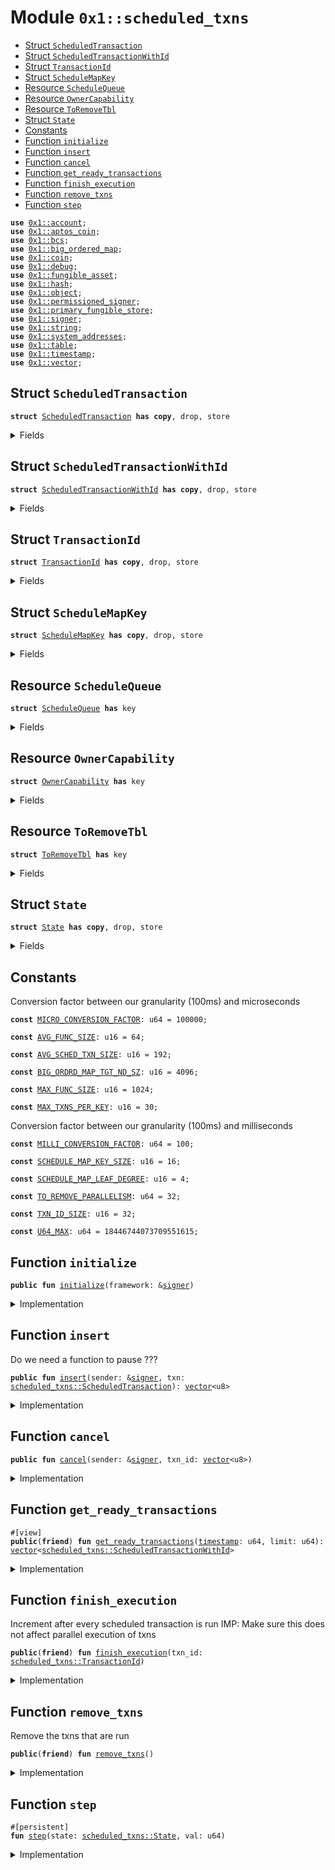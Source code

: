 
<a id="0x1_scheduled_txns"></a>

# Module `0x1::scheduled_txns`



-  [Struct `ScheduledTransaction`](#0x1_scheduled_txns_ScheduledTransaction)
-  [Struct `ScheduledTransactionWithId`](#0x1_scheduled_txns_ScheduledTransactionWithId)
-  [Struct `TransactionId`](#0x1_scheduled_txns_TransactionId)
-  [Struct `ScheduleMapKey`](#0x1_scheduled_txns_ScheduleMapKey)
-  [Resource `ScheduleQueue`](#0x1_scheduled_txns_ScheduleQueue)
-  [Resource `OwnerCapability`](#0x1_scheduled_txns_OwnerCapability)
-  [Resource `ToRemoveTbl`](#0x1_scheduled_txns_ToRemoveTbl)
-  [Struct `State`](#0x1_scheduled_txns_State)
-  [Constants](#@Constants_0)
-  [Function `initialize`](#0x1_scheduled_txns_initialize)
-  [Function `insert`](#0x1_scheduled_txns_insert)
-  [Function `cancel`](#0x1_scheduled_txns_cancel)
-  [Function `get_ready_transactions`](#0x1_scheduled_txns_get_ready_transactions)
-  [Function `finish_execution`](#0x1_scheduled_txns_finish_execution)
-  [Function `remove_txns`](#0x1_scheduled_txns_remove_txns)
-  [Function `step`](#0x1_scheduled_txns_step)


<pre><code><b>use</b> <a href="account.md#0x1_account">0x1::account</a>;
<b>use</b> <a href="aptos_coin.md#0x1_aptos_coin">0x1::aptos_coin</a>;
<b>use</b> <a href="../../aptos-stdlib/../move-stdlib/doc/bcs.md#0x1_bcs">0x1::bcs</a>;
<b>use</b> <a href="big_ordered_map.md#0x1_big_ordered_map">0x1::big_ordered_map</a>;
<b>use</b> <a href="coin.md#0x1_coin">0x1::coin</a>;
<b>use</b> <a href="../../aptos-stdlib/doc/debug.md#0x1_debug">0x1::debug</a>;
<b>use</b> <a href="fungible_asset.md#0x1_fungible_asset">0x1::fungible_asset</a>;
<b>use</b> <a href="../../aptos-stdlib/../move-stdlib/doc/hash.md#0x1_hash">0x1::hash</a>;
<b>use</b> <a href="object.md#0x1_object">0x1::object</a>;
<b>use</b> <a href="permissioned_signer.md#0x1_permissioned_signer">0x1::permissioned_signer</a>;
<b>use</b> <a href="primary_fungible_store.md#0x1_primary_fungible_store">0x1::primary_fungible_store</a>;
<b>use</b> <a href="../../aptos-stdlib/../move-stdlib/doc/signer.md#0x1_signer">0x1::signer</a>;
<b>use</b> <a href="../../aptos-stdlib/../move-stdlib/doc/string.md#0x1_string">0x1::string</a>;
<b>use</b> <a href="system_addresses.md#0x1_system_addresses">0x1::system_addresses</a>;
<b>use</b> <a href="../../aptos-stdlib/doc/table.md#0x1_table">0x1::table</a>;
<b>use</b> <a href="timestamp.md#0x1_timestamp">0x1::timestamp</a>;
<b>use</b> <a href="../../aptos-stdlib/../move-stdlib/doc/vector.md#0x1_vector">0x1::vector</a>;
</code></pre>



<a id="0x1_scheduled_txns_ScheduledTransaction"></a>

## Struct `ScheduledTransaction`



<pre><code><b>struct</b> <a href="scheduled_txns.md#0x1_scheduled_txns_ScheduledTransaction">ScheduledTransaction</a> <b>has</b> <b>copy</b>, drop, store
</code></pre>



<details>
<summary>Fields</summary>


<dl>
<dt>
<code>sender_handle: <a href="permissioned_signer.md#0x1_permissioned_signer_StorablePermissionedHandle">permissioned_signer::StorablePermissionedHandle</a></code>
</dt>
<dd>

</dd>
<dt>
<code>scheduled_time: u64</code>
</dt>
<dd>

</dd>
<dt>
<code>max_gas_amount: u64</code>
</dt>
<dd>

</dd>
<dt>
<code>max_gas_unit_price: u64</code>
</dt>
<dd>

</dd>
<dt>
<code>next_schedule_delta_time: u64</code>
</dt>
<dd>

</dd>
<dt>
<code>f: |()| <b>with</b> <b>copy</b>+store</code>
</dt>
<dd>

</dd>
</dl>


</details>

<a id="0x1_scheduled_txns_ScheduledTransactionWithId"></a>

## Struct `ScheduledTransactionWithId`



<pre><code><b>struct</b> <a href="scheduled_txns.md#0x1_scheduled_txns_ScheduledTransactionWithId">ScheduledTransactionWithId</a> <b>has</b> <b>copy</b>, drop, store
</code></pre>



<details>
<summary>Fields</summary>


<dl>
<dt>
<code>txn: <a href="scheduled_txns.md#0x1_scheduled_txns_ScheduledTransaction">scheduled_txns::ScheduledTransaction</a></code>
</dt>
<dd>

</dd>
<dt>
<code>txn_id: <a href="scheduled_txns.md#0x1_scheduled_txns_TransactionId">scheduled_txns::TransactionId</a></code>
</dt>
<dd>

</dd>
</dl>


</details>

<a id="0x1_scheduled_txns_TransactionId"></a>

## Struct `TransactionId`



<pre><code><b>struct</b> <a href="scheduled_txns.md#0x1_scheduled_txns_TransactionId">TransactionId</a> <b>has</b> <b>copy</b>, drop, store
</code></pre>



<details>
<summary>Fields</summary>


<dl>
<dt>
<code><a href="../../aptos-stdlib/../move-stdlib/doc/hash.md#0x1_hash">hash</a>: <a href="../../aptos-stdlib/../move-stdlib/doc/vector.md#0x1_vector">vector</a>&lt;u8&gt;</code>
</dt>
<dd>

</dd>
</dl>


</details>

<a id="0x1_scheduled_txns_ScheduleMapKey"></a>

## Struct `ScheduleMapKey`



<pre><code><b>struct</b> <a href="scheduled_txns.md#0x1_scheduled_txns_ScheduleMapKey">ScheduleMapKey</a> <b>has</b> <b>copy</b>, drop, store
</code></pre>



<details>
<summary>Fields</summary>


<dl>
<dt>
<code>time: u64</code>
</dt>
<dd>

</dd>
<dt>
<code>gas_priority: u64</code>
</dt>
<dd>

</dd>
</dl>


</details>

<a id="0x1_scheduled_txns_ScheduleQueue"></a>

## Resource `ScheduleQueue`



<pre><code><b>struct</b> <a href="scheduled_txns.md#0x1_scheduled_txns_ScheduleQueue">ScheduleQueue</a> <b>has</b> key
</code></pre>



<details>
<summary>Fields</summary>


<dl>
<dt>
<code>schedule_map: <a href="big_ordered_map.md#0x1_big_ordered_map_BigOrderedMap">big_ordered_map::BigOrderedMap</a>&lt;<a href="scheduled_txns.md#0x1_scheduled_txns_ScheduleMapKey">scheduled_txns::ScheduleMapKey</a>, <a href="../../aptos-stdlib/../move-stdlib/doc/vector.md#0x1_vector">vector</a>&lt;<a href="scheduled_txns.md#0x1_scheduled_txns_TransactionId">scheduled_txns::TransactionId</a>&gt;&gt;</code>
</dt>
<dd>

</dd>
<dt>
<code>txn_tbl: <a href="big_ordered_map.md#0x1_big_ordered_map_BigOrderedMap">big_ordered_map::BigOrderedMap</a>&lt;<a href="scheduled_txns.md#0x1_scheduled_txns_TransactionId">scheduled_txns::TransactionId</a>, <a href="scheduled_txns.md#0x1_scheduled_txns_ScheduledTransaction">scheduled_txns::ScheduledTransaction</a>&gt;</code>
</dt>
<dd>

</dd>
</dl>


</details>

<a id="0x1_scheduled_txns_OwnerCapability"></a>

## Resource `OwnerCapability`



<pre><code><b>struct</b> <a href="scheduled_txns.md#0x1_scheduled_txns_OwnerCapability">OwnerCapability</a> <b>has</b> key
</code></pre>



<details>
<summary>Fields</summary>


<dl>
<dt>
<code>cap: <a href="account.md#0x1_account_SignerCapability">account::SignerCapability</a></code>
</dt>
<dd>

</dd>
</dl>


</details>

<a id="0x1_scheduled_txns_ToRemoveTbl"></a>

## Resource `ToRemoveTbl`



<pre><code><b>struct</b> <a href="scheduled_txns.md#0x1_scheduled_txns_ToRemoveTbl">ToRemoveTbl</a> <b>has</b> key
</code></pre>



<details>
<summary>Fields</summary>


<dl>
<dt>
<code>remove_tbl: <a href="../../aptos-stdlib/doc/table.md#0x1_table_Table">table::Table</a>&lt;u16, <a href="../../aptos-stdlib/../move-stdlib/doc/vector.md#0x1_vector">vector</a>&lt;<a href="scheduled_txns.md#0x1_scheduled_txns_TransactionId">scheduled_txns::TransactionId</a>&gt;&gt;</code>
</dt>
<dd>

</dd>
</dl>


</details>

<a id="0x1_scheduled_txns_State"></a>

## Struct `State`



<pre><code><b>struct</b> <a href="scheduled_txns.md#0x1_scheduled_txns_State">State</a> <b>has</b> <b>copy</b>, drop, store
</code></pre>



<details>
<summary>Fields</summary>


<dl>
<dt>
<code>count: u64</code>
</dt>
<dd>

</dd>
</dl>


</details>

<a id="@Constants_0"></a>

## Constants


<a id="0x1_scheduled_txns_MICRO_CONVERSION_FACTOR"></a>

Conversion factor between our granularity (100ms) and microseconds


<pre><code><b>const</b> <a href="scheduled_txns.md#0x1_scheduled_txns_MICRO_CONVERSION_FACTOR">MICRO_CONVERSION_FACTOR</a>: u64 = 100000;
</code></pre>



<a id="0x1_scheduled_txns_AVG_FUNC_SIZE"></a>



<pre><code><b>const</b> <a href="scheduled_txns.md#0x1_scheduled_txns_AVG_FUNC_SIZE">AVG_FUNC_SIZE</a>: u16 = 64;
</code></pre>



<a id="0x1_scheduled_txns_AVG_SCHED_TXN_SIZE"></a>



<pre><code><b>const</b> <a href="scheduled_txns.md#0x1_scheduled_txns_AVG_SCHED_TXN_SIZE">AVG_SCHED_TXN_SIZE</a>: u16 = 192;
</code></pre>



<a id="0x1_scheduled_txns_BIG_ORDRD_MAP_TGT_ND_SZ"></a>



<pre><code><b>const</b> <a href="scheduled_txns.md#0x1_scheduled_txns_BIG_ORDRD_MAP_TGT_ND_SZ">BIG_ORDRD_MAP_TGT_ND_SZ</a>: u16 = 4096;
</code></pre>



<a id="0x1_scheduled_txns_MAX_FUNC_SIZE"></a>



<pre><code><b>const</b> <a href="scheduled_txns.md#0x1_scheduled_txns_MAX_FUNC_SIZE">MAX_FUNC_SIZE</a>: u16 = 1024;
</code></pre>



<a id="0x1_scheduled_txns_MAX_TXNS_PER_KEY"></a>



<pre><code><b>const</b> <a href="scheduled_txns.md#0x1_scheduled_txns_MAX_TXNS_PER_KEY">MAX_TXNS_PER_KEY</a>: u16 = 30;
</code></pre>



<a id="0x1_scheduled_txns_MILLI_CONVERSION_FACTOR"></a>

Conversion factor between our granularity (100ms) and milliseconds


<pre><code><b>const</b> <a href="scheduled_txns.md#0x1_scheduled_txns_MILLI_CONVERSION_FACTOR">MILLI_CONVERSION_FACTOR</a>: u64 = 100;
</code></pre>



<a id="0x1_scheduled_txns_SCHEDULE_MAP_KEY_SIZE"></a>



<pre><code><b>const</b> <a href="scheduled_txns.md#0x1_scheduled_txns_SCHEDULE_MAP_KEY_SIZE">SCHEDULE_MAP_KEY_SIZE</a>: u16 = 16;
</code></pre>



<a id="0x1_scheduled_txns_SCHEDULE_MAP_LEAF_DEGREE"></a>



<pre><code><b>const</b> <a href="scheduled_txns.md#0x1_scheduled_txns_SCHEDULE_MAP_LEAF_DEGREE">SCHEDULE_MAP_LEAF_DEGREE</a>: u16 = 4;
</code></pre>



<a id="0x1_scheduled_txns_TO_REMOVE_PARALLELISM"></a>



<pre><code><b>const</b> <a href="scheduled_txns.md#0x1_scheduled_txns_TO_REMOVE_PARALLELISM">TO_REMOVE_PARALLELISM</a>: u64 = 32;
</code></pre>



<a id="0x1_scheduled_txns_TXN_ID_SIZE"></a>



<pre><code><b>const</b> <a href="scheduled_txns.md#0x1_scheduled_txns_TXN_ID_SIZE">TXN_ID_SIZE</a>: u16 = 32;
</code></pre>



<a id="0x1_scheduled_txns_U64_MAX"></a>



<pre><code><b>const</b> <a href="scheduled_txns.md#0x1_scheduled_txns_U64_MAX">U64_MAX</a>: u64 = 18446744073709551615;
</code></pre>



<a id="0x1_scheduled_txns_initialize"></a>

## Function `initialize`



<pre><code><b>public</b> <b>fun</b> <a href="scheduled_txns.md#0x1_scheduled_txns_initialize">initialize</a>(framework: &<a href="../../aptos-stdlib/../move-stdlib/doc/signer.md#0x1_signer">signer</a>)
</code></pre>



<details>
<summary>Implementation</summary>


<pre><code><b>public</b> <b>fun</b> <a href="scheduled_txns.md#0x1_scheduled_txns_initialize">initialize</a>(framework: &<a href="../../aptos-stdlib/../move-stdlib/doc/signer.md#0x1_signer">signer</a>) {
    <a href="system_addresses.md#0x1_system_addresses_assert_aptos_framework">system_addresses::assert_aptos_framework</a>(framework);

    // Create owner <a href="account.md#0x1_account">account</a> for handling deposits
    <b>let</b> owner_addr = @0xb; // Replace <b>with</b> your desired <b>address</b>
    <b>let</b> (owner_signer, owner_cap) = <a href="account.md#0x1_account_create_framework_reserved_account">account::create_framework_reserved_account</a>(owner_addr);

    // Initialize fungible store for the owner
    <b>let</b> metadata = ensure_paired_metadata&lt;AptosCoin&gt;();
    <a href="primary_fungible_store.md#0x1_primary_fungible_store_ensure_primary_store_exists">primary_fungible_store::ensure_primary_store_exists</a>(
        <a href="../../aptos-stdlib/../move-stdlib/doc/signer.md#0x1_signer_address_of">signer::address_of</a>(&owner_signer),
        metadata
    );

    // Store the <a href="../../aptos-stdlib/doc/capability.md#0x1_capability">capability</a>
    <b>move_to</b>(framework, <a href="scheduled_txns.md#0x1_scheduled_txns_OwnerCapability">OwnerCapability</a> { cap: owner_cap });

    // Initialize queue
    <b>let</b> queue = <a href="scheduled_txns.md#0x1_scheduled_txns_ScheduleQueue">ScheduleQueue</a> {
        schedule_map: <a href="big_ordered_map.md#0x1_big_ordered_map_new_with_config">big_ordered_map::new_with_config</a>(
            <a href="scheduled_txns.md#0x1_scheduled_txns_BIG_ORDRD_MAP_TGT_ND_SZ">BIG_ORDRD_MAP_TGT_ND_SZ</a> / <a href="scheduled_txns.md#0x1_scheduled_txns_SCHEDULE_MAP_KEY_SIZE">SCHEDULE_MAP_KEY_SIZE</a>, 4, <b>true</b>),
        txn_tbl: <a href="big_ordered_map.md#0x1_big_ordered_map_new_with_config">big_ordered_map::new_with_config</a>(
            (<a href="scheduled_txns.md#0x1_scheduled_txns_BIG_ORDRD_MAP_TGT_ND_SZ">BIG_ORDRD_MAP_TGT_ND_SZ</a> / <a href="scheduled_txns.md#0x1_scheduled_txns_TXN_ID_SIZE">TXN_ID_SIZE</a>),
            (<a href="scheduled_txns.md#0x1_scheduled_txns_BIG_ORDRD_MAP_TGT_ND_SZ">BIG_ORDRD_MAP_TGT_ND_SZ</a> / (<a href="scheduled_txns.md#0x1_scheduled_txns_TXN_ID_SIZE">TXN_ID_SIZE</a> + <a href="scheduled_txns.md#0x1_scheduled_txns_AVG_SCHED_TXN_SIZE">AVG_SCHED_TXN_SIZE</a>)), <b>true</b>),
    };
    <b>move_to</b>(framework, queue);

    // Aggregator <b>to</b> keep count of how many entries <b>to</b> be removed from the queue
    <b>move_to</b>(framework, <a href="scheduled_txns.md#0x1_scheduled_txns_ToRemoveTbl">ToRemoveTbl</a> {
        remove_tbl: <a href="../../aptos-stdlib/doc/table.md#0x1_table_new">table::new</a>&lt;u16, <a href="../../aptos-stdlib/../move-stdlib/doc/vector.md#0x1_vector">vector</a>&lt;<a href="scheduled_txns.md#0x1_scheduled_txns_TransactionId">TransactionId</a>&gt;&gt;(),
    });
}
</code></pre>



</details>

<a id="0x1_scheduled_txns_insert"></a>

## Function `insert`

Do we need a function to pause ???


<pre><code><b>public</b> <b>fun</b> <a href="scheduled_txns.md#0x1_scheduled_txns_insert">insert</a>(sender: &<a href="../../aptos-stdlib/../move-stdlib/doc/signer.md#0x1_signer">signer</a>, txn: <a href="scheduled_txns.md#0x1_scheduled_txns_ScheduledTransaction">scheduled_txns::ScheduledTransaction</a>): <a href="../../aptos-stdlib/../move-stdlib/doc/vector.md#0x1_vector">vector</a>&lt;u8&gt;
</code></pre>



<details>
<summary>Implementation</summary>


<pre><code><b>public</b> <b>fun</b> <a href="scheduled_txns.md#0x1_scheduled_txns_insert">insert</a>(sender: &<a href="../../aptos-stdlib/../move-stdlib/doc/signer.md#0x1_signer">signer</a>, txn: <a href="scheduled_txns.md#0x1_scheduled_txns_ScheduledTransaction">ScheduledTransaction</a>): <a href="../../aptos-stdlib/../move-stdlib/doc/vector.md#0x1_vector">vector</a>&lt;u8&gt; <b>acquires</b> <a href="scheduled_txns.md#0x1_scheduled_txns_ScheduleQueue">ScheduleQueue</a>, <a href="scheduled_txns.md#0x1_scheduled_txns_OwnerCapability">OwnerCapability</a> {
    // we expect the sender <b>to</b> be a permissioned <a href="../../aptos-stdlib/../move-stdlib/doc/signer.md#0x1_signer">signer</a>
    <b>let</b> schedule_txn_signer = <a href="permissioned_signer.md#0x1_permissioned_signer_signer_from_storable_permissioned_handle">permissioned_signer::signer_from_storable_permissioned_handle</a>(&txn.sender_handle);
    <b>assert</b>!(<a href="../../aptos-stdlib/../move-stdlib/doc/signer.md#0x1_signer_address_of">signer::address_of</a>(sender) == <a href="../../aptos-stdlib/../move-stdlib/doc/signer.md#0x1_signer_address_of">signer::address_of</a>(&schedule_txn_signer), 1); // todo: throw an <a href="../../aptos-stdlib/../move-stdlib/doc/error.md#0x1_error">error</a> or no-op instead of <b>assert</b>

    // todo: we should limit the size of the scheduled txn ???
    // Generate a unique transaction ID
    <b>let</b> txn_id = <a href="scheduled_txns.md#0x1_scheduled_txns_TransactionId">TransactionId</a> { <a href="../../aptos-stdlib/../move-stdlib/doc/hash.md#0x1_hash">hash</a>: sha3_256(<a href="../../aptos-stdlib/../move-stdlib/doc/bcs.md#0x1_bcs_to_bytes">bcs::to_bytes</a>(&txn)) };

    <b>let</b> queue = <b>borrow_global_mut</b>&lt;<a href="scheduled_txns.md#0x1_scheduled_txns_ScheduleQueue">ScheduleQueue</a>&gt;(@aptos_framework);
    <b>if</b> (queue.txn_tbl.contains(&txn_id)) {
        <b>return</b> txn_id.<a href="../../aptos-stdlib/../move-stdlib/doc/hash.md#0x1_hash">hash</a>;
    };

    // Only schedule txns in the future
    <b>let</b> txn_time = txn.scheduled_time / <a href="scheduled_txns.md#0x1_scheduled_txns_MILLI_CONVERSION_FACTOR">MILLI_CONVERSION_FACTOR</a>; // Round down <b>to</b> the nearest 100ms
    <b>let</b> block_time = <a href="timestamp.md#0x1_timestamp_now_microseconds">timestamp::now_microseconds</a>() / <a href="scheduled_txns.md#0x1_scheduled_txns_MICRO_CONVERSION_FACTOR">MICRO_CONVERSION_FACTOR</a>;
    <a href="../../aptos-stdlib/doc/debug.md#0x1_debug_print">debug::print</a>(&<a href="timestamp.md#0x1_timestamp_now_microseconds">timestamp::now_microseconds</a>());
    <b>assert</b>!(txn_time &gt; block_time, 2);

    // We need inverse of gas_unit_price for ordering because <a href="scheduled_txns.md#0x1_scheduled_txns_ScheduleMapKey">ScheduleMapKey</a> is sorted in ascending order time
    // first and then on gas_priority
    <b>let</b> gas_priority = <a href="scheduled_txns.md#0x1_scheduled_txns_U64_MAX">U64_MAX</a> - txn.max_gas_unit_price;
    <b>let</b> key = <a href="scheduled_txns.md#0x1_scheduled_txns_ScheduleMapKey">ScheduleMapKey</a> { time: txn_time, gas_priority };
    <a href="../../aptos-stdlib/doc/debug.md#0x1_debug_print">debug::print</a>(&key);

    // Insert the transaction into the schedule_map
    <b>let</b> scheduled_txns_at_key = <a href="../../aptos-stdlib/../move-stdlib/doc/vector.md#0x1_vector_empty">vector::empty</a>&lt;<a href="scheduled_txns.md#0x1_scheduled_txns_TransactionId">TransactionId</a>&gt;();
    <b>if</b> (queue.schedule_map.contains(&key)) {
        scheduled_txns_at_key = queue.schedule_map.remove(&key);
        <b>assert</b>!(scheduled_txns_at_key.length() &lt; (<a href="scheduled_txns.md#0x1_scheduled_txns_MAX_TXNS_PER_KEY">MAX_TXNS_PER_KEY</a> <b>as</b> u64), 3); // todo: throw an <a href="../../aptos-stdlib/../move-stdlib/doc/error.md#0x1_error">error</a> instead of <b>assert</b>
    };
    scheduled_txns_at_key.push_back(txn_id);
    queue.schedule_map.add(key, scheduled_txns_at_key);

    // Insert the transaction into the txn_tbl
    queue.txn_tbl.add(txn_id, txn);

    // Collect deposit
    // Get owner <a href="../../aptos-stdlib/../move-stdlib/doc/signer.md#0x1_signer">signer</a> from <a href="../../aptos-stdlib/doc/capability.md#0x1_capability">capability</a>
    <b>let</b> owner_cap = <b>borrow_global</b>&lt;<a href="scheduled_txns.md#0x1_scheduled_txns_OwnerCapability">OwnerCapability</a>&gt;(@aptos_framework);
    <b>let</b> owner_signer = <a href="account.md#0x1_account_create_signer_with_capability">account::create_signer_with_capability</a>(&owner_cap.cap);
    <b>let</b> owner_addr = <a href="../../aptos-stdlib/../move-stdlib/doc/signer.md#0x1_signer_address_of">signer::address_of</a>(&owner_signer);

    // Collect deposit into owner's store
    <a href="../../aptos-stdlib/doc/debug.md#0x1_debug_print">debug::print</a>(&std::string::utf8(b"insert............."));
    <a href="coin.md#0x1_coin_transfer">coin::transfer</a>&lt;AptosCoin&gt;(
        sender,
        owner_addr,
        txn.max_gas_amount * txn.max_gas_unit_price
    );
    txn_id.<a href="../../aptos-stdlib/../move-stdlib/doc/hash.md#0x1_hash">hash</a>
}
</code></pre>



</details>

<a id="0x1_scheduled_txns_cancel"></a>

## Function `cancel`



<pre><code><b>public</b> <b>fun</b> <a href="scheduled_txns.md#0x1_scheduled_txns_cancel">cancel</a>(sender: &<a href="../../aptos-stdlib/../move-stdlib/doc/signer.md#0x1_signer">signer</a>, txn_id: <a href="../../aptos-stdlib/../move-stdlib/doc/vector.md#0x1_vector">vector</a>&lt;u8&gt;)
</code></pre>



<details>
<summary>Implementation</summary>


<pre><code><b>public</b> <b>fun</b> <a href="scheduled_txns.md#0x1_scheduled_txns_cancel">cancel</a>(sender: &<a href="../../aptos-stdlib/../move-stdlib/doc/signer.md#0x1_signer">signer</a>, txn_id: <a href="../../aptos-stdlib/../move-stdlib/doc/vector.md#0x1_vector">vector</a>&lt;u8&gt;) <b>acquires</b> <a href="scheduled_txns.md#0x1_scheduled_txns_ScheduleQueue">ScheduleQueue</a>, <a href="scheduled_txns.md#0x1_scheduled_txns_OwnerCapability">OwnerCapability</a> {
    <a href="../../aptos-stdlib/doc/debug.md#0x1_debug_print">debug::print</a>(&std::string::utf8(b"cancel"));
    //<a href="../../aptos-stdlib/doc/debug.md#0x1_debug_print">debug::print</a>(&get_num_txns());
    <b>let</b> queue = <b>borrow_global_mut</b>&lt;<a href="scheduled_txns.md#0x1_scheduled_txns_ScheduleQueue">ScheduleQueue</a>&gt;(@aptos_framework);
    <b>let</b> txn_id = <a href="scheduled_txns.md#0x1_scheduled_txns_TransactionId">TransactionId</a> { <a href="../../aptos-stdlib/../move-stdlib/doc/hash.md#0x1_hash">hash</a>: txn_id };
    <b>if</b> (!queue.txn_tbl.contains(&txn_id)) {
        <b>return</b>;
    };

    <b>let</b> txn = queue.txn_tbl.borrow(&txn_id);
    <b>let</b> deposit_amt = txn.max_gas_amount * txn.max_gas_unit_price;
    // we expect the sender <b>to</b> be a permissioned <a href="../../aptos-stdlib/../move-stdlib/doc/signer.md#0x1_signer">signer</a>
    <b>let</b> schedule_txn_signer = <a href="permissioned_signer.md#0x1_permissioned_signer_signer_from_storable_permissioned_handle">permissioned_signer::signer_from_storable_permissioned_handle</a>(&txn.sender_handle);
    <b>assert</b>!(<a href="../../aptos-stdlib/../move-stdlib/doc/signer.md#0x1_signer_address_of">signer::address_of</a>(sender) == <a href="../../aptos-stdlib/../move-stdlib/doc/signer.md#0x1_signer_address_of">signer::address_of</a>(&schedule_txn_signer), 1); // todo: throw an <a href="../../aptos-stdlib/../move-stdlib/doc/error.md#0x1_error">error</a> or no-op instead of <b>assert</b>

    <b>let</b> key = <a href="scheduled_txns.md#0x1_scheduled_txns_ScheduleMapKey">ScheduleMapKey</a> { time: txn.scheduled_time / <a href="scheduled_txns.md#0x1_scheduled_txns_MILLI_CONVERSION_FACTOR">MILLI_CONVERSION_FACTOR</a>, gas_priority: <a href="scheduled_txns.md#0x1_scheduled_txns_U64_MAX">U64_MAX</a> - txn.max_gas_unit_price };
    <a href="../../aptos-stdlib/doc/debug.md#0x1_debug_print">debug::print</a>(&key);
    // Remove the transaction from the txn_tbl
    queue.txn_tbl.remove(&txn_id);

    // Remove the transaction from the schedule_map
    <b>let</b> scheduled_txns_at_key = queue.schedule_map.remove(&key);
    <b>let</b> len = scheduled_txns_at_key.length();
    <b>let</b> idx = 0;
    <b>while</b> (idx &lt; len) {
        <b>if</b> (scheduled_txns_at_key.borrow(idx).<a href="../../aptos-stdlib/../move-stdlib/doc/hash.md#0x1_hash">hash</a> == txn_id.<a href="../../aptos-stdlib/../move-stdlib/doc/hash.md#0x1_hash">hash</a>) {
            scheduled_txns_at_key.remove(idx);
            <b>break</b>
        };
        idx = idx + 1;
    };
    queue.schedule_map.add(key, scheduled_txns_at_key);

    // Refund the deposit
    // Get owner <a href="../../aptos-stdlib/../move-stdlib/doc/signer.md#0x1_signer">signer</a> from <a href="../../aptos-stdlib/doc/capability.md#0x1_capability">capability</a>
    <b>let</b> owner_cap = <b>borrow_global</b>&lt;<a href="scheduled_txns.md#0x1_scheduled_txns_OwnerCapability">OwnerCapability</a>&gt;(@aptos_framework);
    <b>let</b> owner_signer = <a href="account.md#0x1_account_create_signer_with_capability">account::create_signer_with_capability</a>(&owner_cap.cap);

    // Refund deposit from owner's store <b>to</b> sender
    <a href="../../aptos-stdlib/doc/debug.md#0x1_debug_print">debug::print</a>(&std::string::utf8(b"cancel................"));
    <a href="coin.md#0x1_coin_transfer">coin::transfer</a>&lt;AptosCoin&gt;(
        &owner_signer,
        <a href="../../aptos-stdlib/../move-stdlib/doc/signer.md#0x1_signer_address_of">signer::address_of</a>(sender),
        deposit_amt
    );
}
</code></pre>



</details>

<a id="0x1_scheduled_txns_get_ready_transactions"></a>

## Function `get_ready_transactions`



<pre><code>#[view]
<b>public</b>(<b>friend</b>) <b>fun</b> <a href="scheduled_txns.md#0x1_scheduled_txns_get_ready_transactions">get_ready_transactions</a>(<a href="timestamp.md#0x1_timestamp">timestamp</a>: u64, limit: u64): <a href="../../aptos-stdlib/../move-stdlib/doc/vector.md#0x1_vector">vector</a>&lt;<a href="scheduled_txns.md#0x1_scheduled_txns_ScheduledTransactionWithId">scheduled_txns::ScheduledTransactionWithId</a>&gt;
</code></pre>



<details>
<summary>Implementation</summary>


<pre><code><b>public</b>(<b>friend</b>) <b>fun</b> <a href="scheduled_txns.md#0x1_scheduled_txns_get_ready_transactions">get_ready_transactions</a>(<a href="timestamp.md#0x1_timestamp">timestamp</a>: u64, limit: u64): <a href="../../aptos-stdlib/../move-stdlib/doc/vector.md#0x1_vector">vector</a>&lt;<a href="scheduled_txns.md#0x1_scheduled_txns_ScheduledTransactionWithId">ScheduledTransactionWithId</a>&gt; <b>acquires</b> <a href="scheduled_txns.md#0x1_scheduled_txns_ScheduleQueue">ScheduleQueue</a> {
    <b>let</b> queue = <b>borrow_global</b>&lt;<a href="scheduled_txns.md#0x1_scheduled_txns_ScheduleQueue">ScheduleQueue</a>&gt;(@aptos_framework);
    <b>let</b> block_time = <a href="timestamp.md#0x1_timestamp">timestamp</a> / <a href="scheduled_txns.md#0x1_scheduled_txns_MILLI_CONVERSION_FACTOR">MILLI_CONVERSION_FACTOR</a>;
    <b>let</b> <a href="scheduled_txns.md#0x1_scheduled_txns">scheduled_txns</a> = <a href="../../aptos-stdlib/../move-stdlib/doc/vector.md#0x1_vector_empty">vector::empty</a>&lt;<a href="scheduled_txns.md#0x1_scheduled_txns_ScheduledTransactionWithId">ScheduledTransactionWithId</a>&gt;();
    <b>let</b> count = 0;
    <b>let</b> iter = queue.schedule_map.new_begin_iter();
    <b>while</b> (!iter.iter_is_end(&queue.schedule_map) && count &lt; limit) {
        <b>let</b> scheduled_key = iter.iter_borrow_key();
        <b>if</b> (scheduled_key.time &gt; block_time) {
            <b>return</b> <a href="scheduled_txns.md#0x1_scheduled_txns">scheduled_txns</a>;
        };
        <b>let</b> txn_ids = iter.iter_borrow(&queue.schedule_map);
        <b>let</b> txn_ids_len = txn_ids.length();
        <b>let</b> idx = 0;
        <b>while</b> (idx &lt; txn_ids_len && count &lt; limit) {
            <b>let</b> txn_id = *txn_ids.borrow(idx);
            <b>let</b> txn = queue.txn_tbl.borrow(&txn_id);
            <b>let</b> txn_with_id = <a href="scheduled_txns.md#0x1_scheduled_txns_ScheduledTransactionWithId">ScheduledTransactionWithId</a> {
                txn: *txn,
                txn_id,
            };
            <a href="scheduled_txns.md#0x1_scheduled_txns">scheduled_txns</a>.push_back(txn_with_id);
            count = count + 1;
            idx = idx + 1;
        };
        iter = iter.iter_next(&queue.schedule_map);
    };
    <a href="scheduled_txns.md#0x1_scheduled_txns">scheduled_txns</a>
}
</code></pre>



</details>

<a id="0x1_scheduled_txns_finish_execution"></a>

## Function `finish_execution`

Increment after every scheduled transaction is run
IMP: Make sure this does not affect parallel execution of txns


<pre><code><b>public</b>(<b>friend</b>) <b>fun</b> <a href="scheduled_txns.md#0x1_scheduled_txns_finish_execution">finish_execution</a>(txn_id: <a href="scheduled_txns.md#0x1_scheduled_txns_TransactionId">scheduled_txns::TransactionId</a>)
</code></pre>



<details>
<summary>Implementation</summary>


<pre><code><b>public</b>(<b>friend</b>) <b>fun</b> <a href="scheduled_txns.md#0x1_scheduled_txns_finish_execution">finish_execution</a>(txn_id: <a href="scheduled_txns.md#0x1_scheduled_txns_TransactionId">TransactionId</a>) <b>acquires</b> <a href="scheduled_txns.md#0x1_scheduled_txns_ToRemoveTbl">ToRemoveTbl</a> {
    // Get first 8 bytes of the <a href="../../aptos-stdlib/../move-stdlib/doc/hash.md#0x1_hash">hash</a> <b>as</b> u64 and then mod
    <b>let</b> hash_bytes = txn_id.<a href="../../aptos-stdlib/../move-stdlib/doc/hash.md#0x1_hash">hash</a>;
    <b>assert</b>!(hash_bytes.length() == 32, 1); // SHA3-256 produces 32 bytes

    // Take first 8 bytes and convert <b>to</b> u64
    // Take first 8 bytes and convert <b>to</b> u64
    <b>let</b> value = ((hash_bytes[0] <b>as</b> u64) &lt;&lt; 56) |
        ((hash_bytes[1] <b>as</b> u64) &lt;&lt; 48) |
        ((hash_bytes[2] <b>as</b> u64) &lt;&lt; 40) |
        ((hash_bytes[3] <b>as</b> u64) &lt;&lt; 32) |
        ((hash_bytes[4] <b>as</b> u64) &lt;&lt; 24) |
        ((hash_bytes[5] <b>as</b> u64) &lt;&lt; 16) |
        ((hash_bytes[6] <b>as</b> u64) &lt;&lt; 8) |
        (hash_bytes[7] <b>as</b> u64);

    // todo: check <b>if</b> it is efficient <b>to</b> compute tbl_idx in rust instead
    <b>let</b> tbl_idx = ((value % <a href="scheduled_txns.md#0x1_scheduled_txns_TO_REMOVE_PARALLELISM">TO_REMOVE_PARALLELISM</a>) <b>as</b> u16);
    <b>let</b> to_remove = <b>borrow_global_mut</b>&lt;<a href="scheduled_txns.md#0x1_scheduled_txns_ToRemoveTbl">ToRemoveTbl</a>&gt;(@aptos_framework);

    <b>if</b> (!to_remove.remove_tbl.contains(tbl_idx)) {
        <b>let</b> txn_ids = <a href="../../aptos-stdlib/../move-stdlib/doc/vector.md#0x1_vector_empty">vector::empty</a>&lt;<a href="scheduled_txns.md#0x1_scheduled_txns_TransactionId">TransactionId</a>&gt;();
        txn_ids.push_back(txn_id);
        to_remove.remove_tbl.add(tbl_idx, txn_ids);
    } <b>else</b> {
        <b>let</b> txn_ids = to_remove.remove_tbl.borrow_mut(tbl_idx);
        txn_ids.push_back(txn_id);
    };
}
</code></pre>



</details>

<a id="0x1_scheduled_txns_remove_txns"></a>

## Function `remove_txns`

Remove the txns that are run


<pre><code><b>public</b>(<b>friend</b>) <b>fun</b> <a href="scheduled_txns.md#0x1_scheduled_txns_remove_txns">remove_txns</a>()
</code></pre>



<details>
<summary>Implementation</summary>


<pre><code><b>public</b>(<b>friend</b>) <b>fun</b> <a href="scheduled_txns.md#0x1_scheduled_txns_remove_txns">remove_txns</a>() <b>acquires</b> <a href="scheduled_txns.md#0x1_scheduled_txns_ToRemoveTbl">ToRemoveTbl</a>, <a href="scheduled_txns.md#0x1_scheduled_txns_ScheduleQueue">ScheduleQueue</a> {
    <b>let</b> to_remove = <b>borrow_global_mut</b>&lt;<a href="scheduled_txns.md#0x1_scheduled_txns_ToRemoveTbl">ToRemoveTbl</a>&gt;(@aptos_framework);
    <b>let</b> queue = <b>borrow_global_mut</b>&lt;<a href="scheduled_txns.md#0x1_scheduled_txns_ScheduleQueue">ScheduleQueue</a>&gt;(@aptos_framework);
    <b>let</b> idx: u16 = 0;

    <b>while</b> ((idx <b>as</b> u64) &lt; <a href="scheduled_txns.md#0x1_scheduled_txns_TO_REMOVE_PARALLELISM">TO_REMOVE_PARALLELISM</a>) {
        <b>if</b> (to_remove.remove_tbl.contains(idx)) {
            <b>let</b> txn_ids = to_remove.remove_tbl.remove(idx);
            <b>let</b> txn_ids_len = txn_ids.length();
            <b>let</b> txn_idx = 0;

            <b>while</b> (txn_idx &lt; txn_ids_len) {
                <b>let</b> txn_id = *txn_ids.borrow(txn_idx);
                // Get transaction data before removing it
                <b>let</b> txn = queue.txn_tbl.borrow(&txn_id);
                <b>let</b> key = <a href="scheduled_txns.md#0x1_scheduled_txns_ScheduleMapKey">ScheduleMapKey</a> {
                    time: txn.scheduled_time / <a href="scheduled_txns.md#0x1_scheduled_txns_MILLI_CONVERSION_FACTOR">MILLI_CONVERSION_FACTOR</a>,
                    gas_priority: <a href="scheduled_txns.md#0x1_scheduled_txns_U64_MAX">U64_MAX</a> - txn.max_gas_unit_price
                };

                // Remove transaction from txn_tbl
                queue.txn_tbl.remove(&txn_id);

                // Remove transaction from schedule_map
                <b>let</b> <a href="scheduled_txns.md#0x1_scheduled_txns">scheduled_txns</a> = queue.schedule_map.remove(&key);
                <b>let</b> mut_len = <a href="scheduled_txns.md#0x1_scheduled_txns">scheduled_txns</a>.length();
                <b>let</b> mut_idx = 0;
                <b>let</b> remaining_txns = <a href="../../aptos-stdlib/../move-stdlib/doc/vector.md#0x1_vector_empty">vector::empty</a>();

                <b>while</b> (mut_idx &lt; mut_len) {
                    <b>if</b> (<a href="scheduled_txns.md#0x1_scheduled_txns">scheduled_txns</a>.borrow(mut_idx).<a href="../../aptos-stdlib/../move-stdlib/doc/hash.md#0x1_hash">hash</a> != txn_id.<a href="../../aptos-stdlib/../move-stdlib/doc/hash.md#0x1_hash">hash</a>) {
                        remaining_txns.push_back(*<a href="scheduled_txns.md#0x1_scheduled_txns">scheduled_txns</a>.borrow(mut_idx));
                    };
                    mut_idx = mut_idx + 1;
                };

                // Add back non-empty vectors <b>to</b> schedule_map
                <b>if</b> (!remaining_txns.is_empty()) {
                    queue.schedule_map.add(key, remaining_txns);
                };
                txn_idx = txn_idx + 1;
            };
        };
        idx = idx + 1;
    };
}
</code></pre>



</details>

<a id="0x1_scheduled_txns_step"></a>

## Function `step`



<pre><code>#[persistent]
<b>fun</b> <a href="scheduled_txns.md#0x1_scheduled_txns_step">step</a>(state: <a href="scheduled_txns.md#0x1_scheduled_txns_State">scheduled_txns::State</a>, val: u64)
</code></pre>



<details>
<summary>Implementation</summary>


<pre><code><b>fun</b> <a href="scheduled_txns.md#0x1_scheduled_txns_step">step</a>(state: <a href="scheduled_txns.md#0x1_scheduled_txns_State">State</a>, val: u64) {
    <b>if</b> (state.count &lt; 10) {
        state.count = state.count + 1;
        <a href="../../aptos-stdlib/doc/debug.md#0x1_debug_print">debug::print</a>(&state.count);
    }
}
</code></pre>



</details>


[move-book]: https://aptos.dev/move/book/SUMMARY
